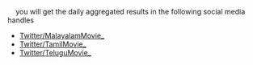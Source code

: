 &nbsp;&nbsp;&nbsp;&nbsp;you will get the daily aggregated results in the following social media handles

- [Twitter/MalayalamMovie_](https://twitter.com/MalayalamMovie_)
- [Twitter/TamilMovie_](https://twitter.com/TamilMovie_)
- [Twitter/TeluguMovie_](https://twitter.com/TeluguMovie_)
